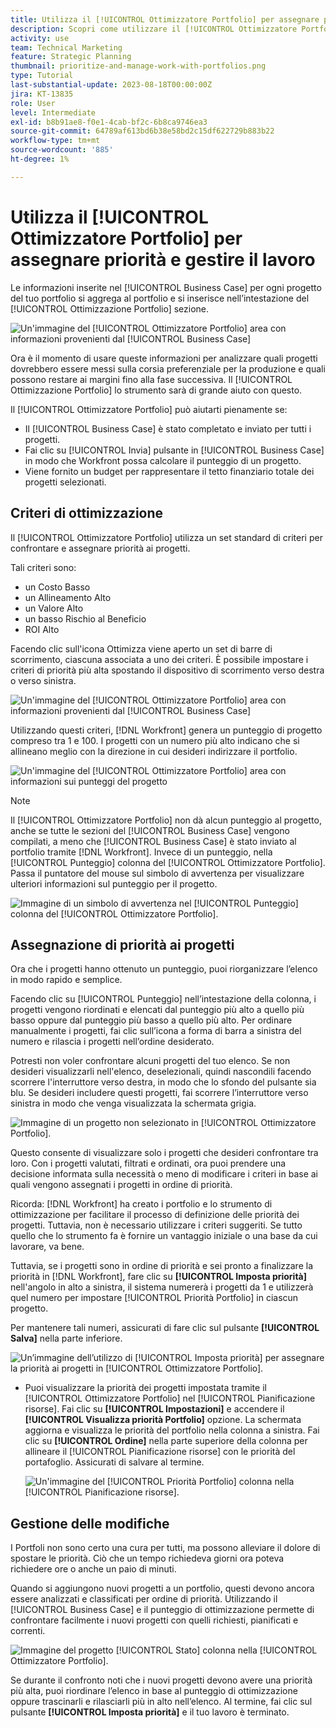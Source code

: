 ```yaml
---
title: Utilizza il [!UICONTROL Ottimizzatore Portfolio] per assegnare priorità e gestire il lavoro
description: Scopri come utilizzare il [!UICONTROL Ottimizzatore Portfolio] per assegnare le priorità e gestire i progetti all’interno di un portfolio.
activity: use
team: Technical Marketing
feature: Strategic Planning
thumbnail: prioritize-and-manage-work-with-portfolios.png
type: Tutorial
last-substantial-update: 2023-08-18T00:00:00Z
jira: KT-13835
role: User
level: Intermediate
exl-id: b8b91ae8-f0e1-4cab-bf2c-6b8ca9746ea3
source-git-commit: 64789af613bd6b38e58bd2c15df622729b883b22
workflow-type: tm+mt
source-wordcount: '885'
ht-degree: 1%

---
```


# Utilizza il [!UICONTROL Ottimizzatore Portfolio] per assegnare priorità e gestire il lavoro

Le informazioni inserite nel [!UICONTROL Business Case] per ogni progetto del tuo portfolio si aggrega al portfolio e si inserisce nell’intestazione del [!UICONTROL Ottimizzazione Portfolio] sezione.

![Un&#39;immagine del [!UICONTROL Ottimizzatore Portfolio] area con informazioni provenienti dal [!UICONTROL Business Case]](assets/10-portfolio-management9.png)

Ora è il momento di usare queste informazioni per analizzare quali progetti dovrebbero essere messi sulla corsia preferenziale per la produzione e quali possono restare ai margini fino alla fase successiva. Il [!UICONTROL Ottimizzazione Portfolio] lo strumento sarà di grande aiuto con questo.

Il [!UICONTROL Ottimizzatore Portfolio] può aiutarti pienamente se:

* Il [!UICONTROL Business Case] è stato completato e inviato per tutti i progetti.
* Fai clic su [!UICONTROL Invia] pulsante in [!UICONTROL Business Case] in modo che Workfront possa calcolare il punteggio di un progetto.
* Viene fornito un budget per rappresentare il tetto finanziario totale dei progetti selezionati.

## Criteri di ottimizzazione

Il [!UICONTROL Ottimizzatore Portfolio] utilizza un set standard di criteri per confrontare e assegnare priorità ai progetti.

Tali criteri sono:

* un Costo Basso
* un Allineamento Alto
* un Valore Alto
* un basso Rischio al Beneficio
* ROI Alto

Facendo clic sull&#39;icona Ottimizza viene aperto un set di barre di scorrimento, ciascuna associata a uno dei criteri. È possibile impostare i criteri di priorità più alta spostando il dispositivo di scorrimento verso destra o verso sinistra.

![Un&#39;immagine del [!UICONTROL Ottimizzatore Portfolio] area con informazioni provenienti dal [!UICONTROL Business Case]](assets/11-portfolio-management10.png)

Utilizzando questi criteri, [!DNL Workfront] genera un punteggio di progetto compreso tra 1 e 100. I progetti con un numero più alto indicano che si allineano meglio con la direzione in cui desideri indirizzare il portfolio.

![Un&#39;immagine del [!UICONTROL Ottimizzatore Portfolio] area con informazioni sui punteggi del progetto](assets/12-portfolio-management14.png)

>[!NOTE]
>
>Il [!UICONTROL Ottimizzatore Portfolio] non dà alcun punteggio al progetto, anche se tutte le sezioni del [!UICONTROL Business Case] vengono compilati, a meno che [!UICONTROL Business Case] è stato inviato al portfolio tramite [!DNL Workfront]. Invece di un punteggio, nella [!UICONTROL Punteggio] colonna del [!UICONTROL Ottimizzatore Portfolio]. Passa il puntatore del mouse sul simbolo di avvertenza per visualizzare ulteriori informazioni sul punteggio per il progetto.

![Immagine di un simbolo di avvertenza nel [!UICONTROL Punteggio] colonna del [!UICONTROL Ottimizzatore Portfolio].](assets/13-portfolio-management12.png)

## Assegnazione di priorità ai progetti

Ora che i progetti hanno ottenuto un punteggio, puoi riorganizzare l’elenco in modo rapido e semplice.

Facendo clic su [!UICONTROL Punteggio] nell’intestazione della colonna, i progetti vengono riordinati e elencati dal punteggio più alto a quello più basso oppure dal punteggio più basso a quello più alto. Per ordinare manualmente i progetti, fai clic sull’icona a forma di barra a sinistra del numero e rilascia i progetti nell’ordine desiderato.

Potresti non voler confrontare alcuni progetti del tuo elenco. Se non desideri visualizzarli nell&#39;elenco, deselezionali, quindi nascondili facendo scorrere l&#39;interruttore verso destra, in modo che lo sfondo del pulsante sia blu. Se desideri includere questi progetti, fai scorrere l’interruttore verso sinistra in modo che venga visualizzata la schermata grigia.

![Immagine di un progetto non selezionato in [!UICONTROL Ottimizzatore Portfolio].](assets/14-portfolio-management13.png)

Questo consente di visualizzare solo i progetti che desideri confrontare tra loro. Con i progetti valutati, filtrati e ordinati, ora puoi prendere una decisione informata sulla necessità o meno di modificare i criteri in base ai quali vengono assegnati i progetti in ordine di priorità.

Ricorda: [!DNL Workfront] ha creato i portfolio e lo strumento di ottimizzazione per facilitare il processo di definizione delle priorità dei progetti. Tuttavia, non è necessario utilizzare i criteri suggeriti. Se tutto quello che lo strumento fa è fornire un vantaggio iniziale o una base da cui lavorare, va bene.

Tuttavia, se i progetti sono in ordine di priorità e sei pronto a finalizzare la priorità in [!DNL Workfront], fare clic su **[!UICONTROL Imposta priorità]** nell&#39;angolo in alto a sinistra, il sistema numererà i progetti da 1 e utilizzerà quel numero per impostare [!UICONTROL Priorità Portfolio] in ciascun progetto.

Per mantenere tali numeri, assicurati di fare clic sul pulsante **[!UICONTROL Salva]** nella parte inferiore.

![Un’immagine dell’utilizzo di [!UICONTROL Imposta priorità] per assegnare la priorità ai progetti in [!UICONTROL Ottimizzatore Portfolio].](assets/15-portfolio-management15.png)

<!-- 
Pro-tips graphic
-->

* Puoi visualizzare la priorità dei progetti impostata tramite il [!UICONTROL Ottimizzatore Portfolio] nel [!UICONTROL Pianificazione risorse]. Fai clic su **[!UICONTROL Impostazioni]** e accendere il **[!UICONTROL Visualizza priorità Portfolio]** opzione. La schermata aggiorna e visualizza le priorità del portfolio nella colonna a sinistra. Fai clic su **[!UICONTROL Ordine]** nella parte superiore della colonna per allineare il [!UICONTROL Pianificazione risorse] con le priorità del portafoglio. Assicurati di salvare al termine.

  ![Un&#39;immagine del [!UICONTROL Priorità Portfolio] colonna nella [!UICONTROL Pianificazione risorse].](assets/16-portfolio-management17.png)

## Gestione delle modifiche

I Portfoli non sono certo una cura per tutti, ma possono alleviare il dolore di spostare le priorità. Ciò che un tempo richiedeva giorni ora poteva richiedere ore o anche un paio di minuti.

Quando si aggiungono nuovi progetti a un portfolio, questi devono ancora essere analizzati e classificati per ordine di priorità. Utilizzando il [!UICONTROL Business Case] e il punteggio di ottimizzazione permette di confrontare facilmente i nuovi progetti con quelli richiesti, pianificati e correnti.

![Immagine del progetto [!UICONTROL Stato] colonna nella [!UICONTROL Ottimizzatore Portfolio].](assets/17-project-management16.png)

Se durante il confronto noti che i nuovi progetti devono avere una priorità più alta, puoi riordinare l’elenco in base al punteggio di ottimizzazione oppure trascinarli e rilasciarli più in alto nell’elenco. Al termine, fai clic sul pulsante **[!UICONTROL Imposta priorità]** e il tuo lavoro è terminato.

<!-- Learn more graphic and documentation article links

* Portfolio Optimizer overview 
* Optimize projects in the Portfolio Optimizer 
* Overview of the Portfolio Optimizer score 
* Prioritizing projects in the Portfolio Optimizer

-->
